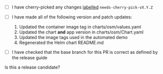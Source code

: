 <!--

Use the checklist below to ensure your release PR is complete before marking it ready for review.

-->

- [ ] I have cherry-picked any changes [labelled](https://github.com/openservicemesh/osm/labels) `needs-cherry-pick-vX.Y.Z`
- [ ] I have made all of the following version and patch updates:
  1. Updated the container image tag in charts/osm/values.yaml
  2. Updated the chart **and** app version in charts/osm/Chart.yaml
  3. Updated the image tags used in the automated demo
  4. Regenerated the Helm chart README.md

- [ ] I have checked that the base branch for this PR is correct as defined by the release guide
<!--
  If this PR is for updating the release branch, ensure the base branch is `release-vX.Y`.
  If this PR is for making changes on the main branch, ensure the base branch is `main`.
-->

Is this a release candidate?
